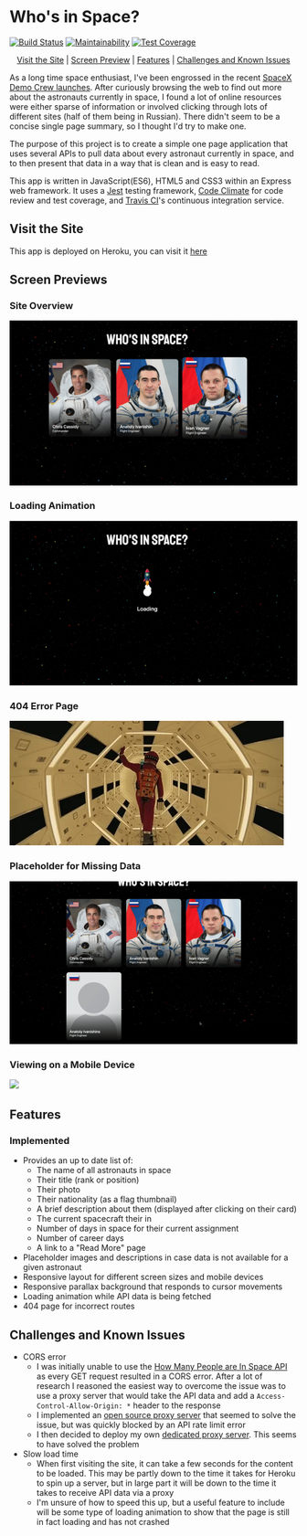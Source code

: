 # Who's in Space?
[![Build Status](https://travis-ci.org/ad13380/WIS-v1.svg?branch=master)](https://travis-ci.org/ad13380/WIS-v1)
[![Maintainability](https://api.codeclimate.com/v1/badges/ab64036b8392cbd0d959/maintainability)](https://codeclimate.com/github/ad13380/WIS-v1/maintainability)
[![Test Coverage](https://api.codeclimate.com/v1/badges/ab64036b8392cbd0d959/test_coverage)](https://codeclimate.com/github/ad13380/WIS-v1/test_coverage)

<div align="center">

[Visit the Site](#visit-the-site) | [Screen Preview](#screen-previews) | [Features](#features) | [Challenges and Known Issues](#challenges-and-known-issues) 

</div>

As a long time space enthusiast, I've been engrossed in the recent [SpaceX Demo Crew launches](https://www.spacex.com/updates/crew-demo-2-mission-update-5-30-2020/). After curiously browsing the web to find out more about the astronauts currently in space, I found a lot of online resources were either sparse of information or involved clicking through lots of different sites (half of them being in Russian). There didn't seem to be a concise single page summary, so I thought I'd try to make one.

The purpose of this project is to create a simple one page application that uses several APIs to pull data about every astronaut currently in space, and to then present that data in a way that is clean and is easy to read. 

This app is written in JavaScript(ES6), HTML5 and CSS3 within an Express web framework. It uses a [Jest](https://jestjs.io/) testing framework, [Code Climate](https://codeclimate.com/) for code review and test coverage, and [Travis CI](https://travis-ci.org/)'s continuous integration service.

## Visit the Site
This app is deployed on Heroku, you can visit it [here](https://whosinspace.herokuapp.com/)

## Screen Previews
### Site Overview
<img src="./public/images/overview2.gif"/>

### Loading Animation
<img src="./public/images/loading.gif"/>

### 404 Error Page
<img src="./public/images/error.gif"/>

### Placeholder for Missing Data
<img src="./public/images/missing.gif"/>

### Viewing on a Mobile Device
<img src="./public/images/mobile.gif" height="400"/>

## Features
### Implemented
- Provides an up to date list of:
  - The name of all astronauts in space
  - Their title (rank or position)
  - Their photo
  - Their nationality (as a flag thumbnail)
  - A brief description about them (displayed after clicking on their card)
  - The current spacecraft their in
  - Number of days in space for their current assignment
  - Number of career days
  - A link to a "Read More" page
- Placeholder images and descriptions in case data is not available for a given astronaut
- Responsive layout for different screen sizes and mobile devices
- Responsive parallax background that responds to cursor movements
- Loading animation while API data is being fetched
- 404 page for incorrect routes

## Challenges and Known Issues
- CORS error
  - I was initially unable to use the [How Many People are In Space API](https://www.howmanypeopleareinspacerightnow.com/peopleinspace.json) as every GET request resulted in a CORS error. After a lot of research I reasoned the easiest way to overcome the issue was to use a proxy server that would take the API data and add a ```Access-Control-Allow-Origin: *``` header to the response
  - I implemented an [open source proxy server](https://github.com/Rob--W/cors-anywhere) that seemed to solve the issue, but was quickly blocked by an API rate limit error
  - I then decided to deploy my own [dedicated proxy server](https://github.com/ad13380/cors-proxy-server). This seems to have solved the problem
- Slow load time
  - When first visiting the site, it can take a few seconds for the content to be loaded. This may be partly down to the time it takes for Heroku to spin up a server, but in large part it will be down to the time it takes to receive API data via a proxy
  - I'm unsure of how to speed this up, but a useful feature to include will be some type of loading animation to show that the page is still in fact loading and has not crashed
